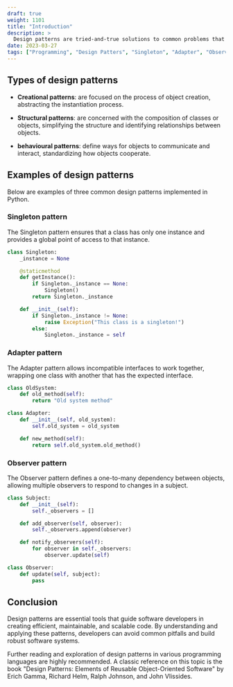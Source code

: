 ```yaml
---
draft: true
weight: 1101
title: "Introduction"
description: >
  Design patterns are tried-and-true solutions to common problems that arise in software development. They represent best practices and are used to create organized, clean, and scalable code. This article covers various design patterns with examples in Python."
date: 2023-03-27
tags: ["Programming", "Design Patters", "Singleton", "Adapter", "Observer"]
---
```


## Types of design patterns

- **Creational patterns**: are focused on the process of object creation, abstracting the instantiation process.

- **Structural patterns**: are concerned with the composition of classes or objects, simplifying the structure and identifying relationships between objects.

- **behavioural patterns**: define ways for objects to communicate and interact, standardizing how objects cooperate.

## Examples of design patterns

Below are examples of three common design patterns implemented in Python.

### Singleton pattern

The Singleton pattern ensures that a class has only one instance and provides a global point of access to that instance.

```python
class Singleton:
    _instance = None

    @staticmethod
    def getInstance():
        if Singleton._instance == None:
            Singleton()
        return Singleton._instance

    def __init__(self):
        if Singleton._instance != None:
            raise Exception("This class is a singleton!")
        else:
            Singleton._instance = self
```

### Adapter pattern

The Adapter pattern allows incompatible interfaces to work together, wrapping one class with another that has the expected interface.

```python
class OldSystem:
    def old_method(self):
        return "Old system method"

class Adapter:
    def __init__(self, old_system):
        self.old_system = old_system

    def new_method(self):
        return self.old_system.old_method()
```

### Observer pattern

The Observer pattern defines a one-to-many dependency between objects, allowing multiple observers to respond to changes in a subject.

```python
class Subject:
    def __init__(self):
        self._observers = []

    def add_observer(self, observer):
        self._observers.append(observer)

    def notify_observers(self):
        for observer in self._observers:
            observer.update(self)

class Observer:
    def update(self, subject):
        pass
```

## Conclusion

Design patterns are essential tools that guide software developers in creating efficient, maintainable, and scalable code. By understanding and applying these patterns, developers can avoid common pitfalls and build robust software systems.

Further reading and exploration of design patterns in various programming languages are highly recommended. A classic reference on this topic is the book "Design Patterns: Elements of Reusable Object-Oriented Software" by Erich Gamma, Richard Helm, Ralph Johnson, and John Vlissides.
